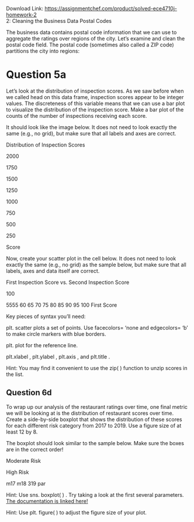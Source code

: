 Download Link: https://assignmentchef.com/product/solved-ece4710j-homework-2
<br>
2: Cleaning the Business Data Postal Codes

The business data contains postal code information that we can use to aggregate the ratings over regions of the city. Let’s examine and clean the postal code field. The postal code (sometimes also called a ZIP code) partitions the city into regions:

<h1>Question 5a</h1>

Let’s look at the distribution of inspection scores. As we saw before when we called head on this data frame, inspection scores appear to be integer values. The discreteness of this variable means that we can use a bar plot to visualize the distribution of the inspection score. Make a bar plot of the counts of the number of inspections receiving each score.

It should look like the image below. It does not need to look exactly the same (e.g., no grid), but make sure that all labels and axes are correct.

Distribution of Inspection Scores

2000

1750

1500

1250

1000

750

500

250

Score

Now, create your scatter plot in the cell below. It does not need to look exactly the same (e.g., no grid) as the sample below, but make sure that all labels, axes and data itself are correct.

First Inspection Score vs. Second Inspection Score

100

5555        60        65        70        75        80        85        90  95        100 First Score

Key pieces of syntax you’ll need:

plt. scatter plots a set of points. Use facecolors= ‘none and edgecolors= ‘b’ to make circle markers with blue borders.

plt. plot for the reference line.

plt.xlabel , plt.ylabel , plt.axis , and plt.title .

Hint: You may find it convenient to use the zip( ) function to unzip scores in the list.

<h2>Question 6d</h2>

To wrap up our analysis of the restaurant ratings over time, one final metric we will be looking at is the distribution of restaurant scores over time. Create a side-by-side boxplot that shows the distribution of these scores for each different risk category from 2017 to 2019. Use a figure size of at least 12 by 8.

The boxplot should look similar to the sample below. Make sure the boxes are in the correct order!

Moderate Risk

High Risk

m17    m18      319 par

Hint: Use sns. boxplot( ) . Try taking a look at the first several parameters. <u>The documentation is linked here!</u>

Hint: Use plt. figure( ) to adjust the figure size of your plot.